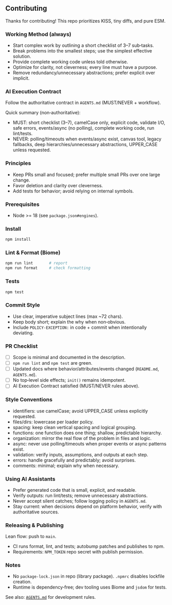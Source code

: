 ## Contributing

Thanks for contributing! This repo prioritizes KISS, tiny diffs, and pure ESM.

### Working Method (always)
- Start complex work by outlining a short checklist of 3–7 sub‑tasks.
- Break problems into the smallest steps; use the simplest effective solution.
- Provide complete working code unless told otherwise.
- Optimize for clarity, not cleverness; every line must have a purpose.
- Remove redundancy/unnecessary abstractions; prefer explicit over implicit.

### AI Execution Contract
Follow the authoritative contract in `AGENTS.md` (MUST/NEVER + workflow).

Quick summary (non‑authoritative):
- MUST: short checklist (3–7), camelCase only, explicit code, validate I/O, safe errors,
  events/async (no polling), complete working code, run lint/tests.
- NEVER: polling/timeouts when events/async exist, canvas tool, legacy fallbacks,
  deep hierarchies/unnecessary abstractions, UPPER_CASE unless requested.

### Principles
- Keep PRs small and focused; prefer multiple small PRs over one large change.
- Favor deletion and clarity over cleverness.
- Add tests for behavior; avoid relying on internal symbols.

### Prerequisites
- Node >= 18 (see `package.json#engines`).

### Install
```sh
npm install
```

### Lint & Format (Biome)
```sh
npm run lint       # report
npm run format     # check formatting
```

### Tests
```sh
npm test
```

### Commit Style
- Use clear, imperative subject lines (max ~72 chars).
- Keep body short; explain the why when non‑obvious.
- Include `POLICY-EXCEPTION:` in code + commit when intentionally deviating.

### PR Checklist
- [ ] Scope is minimal and documented in the description.
- [ ] `npm run lint` and `npm test` are green.
- [ ] Updated docs where behavior/attributes/events changed (`README.md`, `AGENTS.md`).
- [ ] No top‑level side effects; `init()` remains idempotent.
- [ ] AI Execution Contract satisfied (MUST/NEVER rules above).

### Style Conventions
- identifiers: use camelCase; avoid UPPER_CASE unless explicitly requested.
- files/dirs: lowercase per loader policy.
- spacing: keep clean vertical spacing and logical grouping.
- functions: one function does one thing; shallow, predictable hierarchy.
- organization: mirror the real flow of the problem in files and logic.
- async: never use polling/timeouts when proper events or async patterns exist.
- validation: verify inputs, assumptions, and outputs at each step.
- errors: handle gracefully and predictably; avoid surprises.
- comments: minimal; explain why when necessary.

### Using AI Assistants
- Prefer generated code that is small, explicit, and readable.
- Verify outputs: run lint/tests; remove unnecessary abstractions.
- Never accept silent catches; follow logging policy in `AGENTS.md`.
 - Stay current: when decisions depend on platform behavior, verify with authoritative sources.

### Releasing & Publishing

Lean flow: push to `main`.

- CI runs format, lint, and tests; autobump patches and publishes to npm.
- Requirements: `NPM_TOKEN` repo secret with publish permission.

### Notes
- No `package-lock.json` in repo (library package). `.npmrc` disables lockfile creation.
- Runtime is dependency‑free; dev tooling uses Biome and `jsdom` for tests.

See also: [`AGENTS.md`](AGENTS.md) for development rules.
